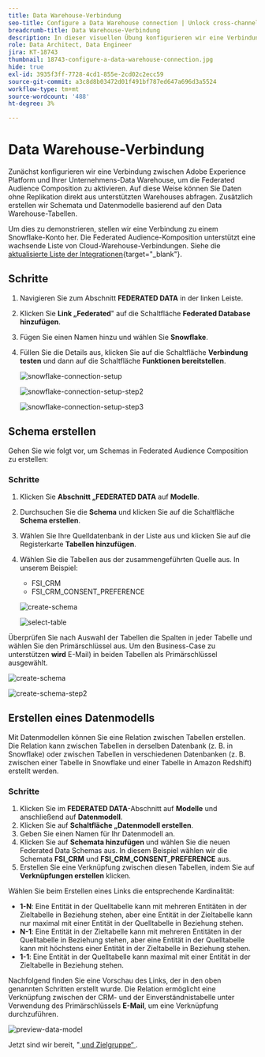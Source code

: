 ```yaml
---
title: Data Warehouse-Verbindung
seo-title: Configure a Data Warehouse connection | Unlock cross-channel insights with Federated Audience Composition
breadcrumb-title: Data Warehouse-Verbindung
description: In dieser visuellen Übung konfigurieren wir eine Verbindung zwischen Adobe Experience Platform und Ihrer Unternehmens-Data Warehouse, um die Federated Audience-Komposition zu aktivieren.
role: Data Architect, Data Engineer
jira: KT-18743
thumbnail: 18743-configure-a-data-warehouse-connection.jpg
hide: true
exl-id: 3935f3ff-7728-4cd1-855e-2cd02c2ecc59
source-git-commit: a3c8d8b03472d01f491bf787ed647a696d3a5524
workflow-type: tm+mt
source-wordcount: '488'
ht-degree: 3%

---
```


# Data Warehouse-Verbindung

Zunächst konfigurieren wir eine Verbindung zwischen Adobe Experience Platform und Ihrer Unternehmens-Data Warehouse, um die Federated Audience Composition zu aktivieren. Auf diese Weise können Sie Daten ohne Replikation direkt aus unterstützten Warehouses abfragen. Zusätzlich erstellen wir Schemata und Datenmodelle basierend auf den Data Warehouse-Tabellen.

Um dies zu demonstrieren, stellen wir eine Verbindung zu einem Snowflake-Konto her. Die Federated Audience-Komposition unterstützt eine wachsende Liste von Cloud-Warehouse-Verbindungen. Siehe die [aktualisierte Liste der Integrationen](https://experienceleague.adobe.com/en/docs/federated-audience-composition/using/start/access-prerequisites){target="_blank"}.

## Schritte

1. Navigieren Sie zum Abschnitt **FEDERATED DATA** in der linken Leiste.
2. Klicken Sie **Link „Federated**&quot; auf die Schaltfläche **Federated Database hinzufügen**.
3. Fügen Sie einen Namen hinzu und wählen Sie **Snowflake**.
4. Füllen Sie die Details aus, klicken Sie auf die Schaltfläche **Verbindung testen** und dann auf die Schaltfläche **Funktionen bereitstellen**.

   ![snowflake-connection-setup](assets/snowflake-connection-setup.png)

   ![snowflake-connection-setup-step2](assets/snowflake-connection-setup-step2.png)

   ![snowflake-connection-setup-step3](assets/snowflake-connection-setup-step3.png)

## Schema erstellen

Gehen Sie wie folgt vor, um Schemas in Federated Audience Composition zu erstellen:

### Schritte

1. Klicken Sie **Abschnitt „FEDERATED DATA** auf **Modelle**.
2. Durchsuchen Sie die **Schema** und klicken Sie auf die Schaltfläche **Schema erstellen**.
3. Wählen Sie Ihre Quelldatenbank in der Liste aus und klicken Sie auf die Registerkarte **Tabellen hinzufügen**.
4. Wählen Sie die Tabellen aus der zusammengeführten Quelle aus. In unserem Beispiel:
   - FSI_CRM
   - FSI_CRM_CONSENT_PREFERENCE

   ![create-schema](assets/create-schema.png)

   ![select-table](assets/select-table.png)

Überprüfen Sie nach Auswahl der Tabellen die Spalten in jeder Tabelle und wählen Sie den Primärschlüssel aus. Um den Business-Case zu unterstützen **wird** E-Mail) in beiden Tabellen als Primärschlüssel ausgewählt.

![create-schema](assets/create-schema.png)

![create-schema-step2](assets/create-schema-step2.png)

## Erstellen eines Datenmodells

Mit Datenmodellen können Sie eine Relation zwischen Tabellen erstellen. Die Relation kann zwischen Tabellen in derselben Datenbank (z. B. in Snowflake) oder zwischen Tabellen in verschiedenen Datenbanken (z. B. zwischen einer Tabelle in Snowflake und einer Tabelle in Amazon Redshift) erstellt werden.

### Schritte

1. Klicken Sie im **FEDERATED DATA**-Abschnitt auf **Modelle** und anschließend auf **Datenmodell**.
2. Klicken Sie auf **Schaltfläche „Datenmodell erstellen**.
3. Geben Sie einen Namen für Ihr Datenmodell an.
4. Klicken Sie auf **Schemata hinzufügen** und wählen Sie die neuen Federated Data Schemas aus. In diesem Beispiel wählen wir die Schemata **FSI_CRM** und **FSI_CRM_CONSENT_PREFERENCE** aus.
5. Erstellen Sie eine Verknüpfung zwischen diesen Tabellen, indem Sie auf **Verknüpfungen erstellen** klicken.

Wählen Sie beim Erstellen eines Links die entsprechende Kardinalität:

- **1-N**: Eine Entität in der Quelltabelle kann mit mehreren Entitäten in der Zieltabelle in Beziehung stehen, aber eine Entität in der Zieltabelle kann nur maximal mit einer Entität in der Quelltabelle in Beziehung stehen.
- **N-1**: Eine Entität in der Zieltabelle kann mit mehreren Entitäten in der Quelltabelle in Beziehung stehen, aber eine Entität in der Quelltabelle kann mit höchstens einer Entität in der Zieltabelle in Beziehung stehen.
- **1-1**: Eine Entität in der Quelltabelle kann maximal mit einer Entität in der Zieltabelle in Beziehung stehen.

Nachfolgend finden Sie eine Vorschau des Links, der in den oben genannten Schritten erstellt wurde. Die Relation ermöglicht eine Verknüpfung zwischen der CRM- und der Einverständnistabelle unter Verwendung des Primärschlüssels **E-Mail**, um eine Verknüpfung durchzuführen.

![preview-data-model](assets/preview-data-model.png)

Jetzt sind wir bereit, &quot;[ und Zielgruppe“ ](audience-creation-exercise.md).
